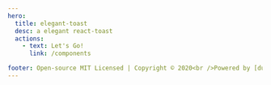 ```yaml
---
hero:
  title: elegant-toast
  desc: a elegant react-toast
  actions:
    - text: Let's Go!
      link: /components

footer: Open-source MIT Licensed | Copyright © 2020<br />Powered by [dumi](https://d.umijs.org)
---
```

